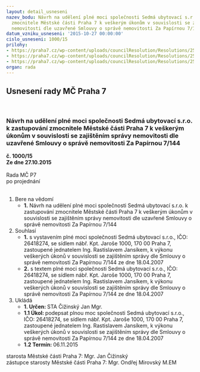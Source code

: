 ```yaml
---
layout: detail_usneseni
nazev_bodu: Návrh na udělení plné moci společnosti Sedmá ubytovací s.r.o. k zastupování
  zmocnitele Městské části Praha 7 k veškerým úkonům v souvislosti se zajištěním správy
  nemovitosti dle uzavřené Smlouvy o správě nemovitosti Za Papírnou 7/144
datum_vzniku_usneseni: '2015-10-27 00:00:00'
cislo_usneseni: 1000/15
prilohy:
- https://praha7.cz/wp-content/uploads/councilResolution/Resolutions/25849/69-15-priloha_01_pmpapirna.doc
- https://praha7.cz/wp-content/uploads/councilResolution/Resolutions/25849/69-15-priloha_02_pmpapirna.pdf
- https://praha7.cz/wp-content/uploads/councilResolution/Resolutions/25849/69-15-priloha_03_pmpapirna.doc
organ: rada
---
```

<div id="ucUsn_pList" class="usn">
	<span><h2>Usnesení rady MČ Praha 7 </h2>
<br></span><div class="standBody">
<span><h3>Návrh na udělení plné moci společnosti Sedmá ubytovací s.r.o. k zastupování zmocnitele Městské části Praha 7 k veškerým úkonům v souvislosti se zajištěním správy nemovitosti dle uzavřené Smlouvy o správě nemovitosti Za Papírnou 7/144</h3></span><div class="center">
		<strong>č. 1000/15</strong><br>
	</div>
<div class="center">
		<strong>Ze dne 27.10.2015</strong><br><br>
	</div>Rada MČ P7<br> po projednání<br><br><ol>
<li>Bere na vědomí<ul><li>
<strong>1.</strong> Návrh na udělení plné moci společnosti Sedmá ubytovací s.r.o. k zastupování zmocnitele Městské části Praha 7 k veškerým úkonům v souvislosti se zajištěním správy nemovitosti dle uzavřené Smlouvy o správě nemovitosti  Za Papírnou 7/144</li></ul>
</li>
<li>Souhlasí<ul>
<li>
<strong>1.</strong> s vystavením plné moci společnosti Sedmá ubytovací s.r.o., IČO: 26418274,  se sídlem nábř. Kpt. Jaroše 1000, 170 00  Praha 7, zastoupené jednatelem  Ing. Rastislavem Jansíkem, k výkonu veškerých úkonů v souvislosti se zajištěním správy dle Smlouvy o správě nemovitosti Za Papírnou 7/144 ze dne 18.04.2007</li>
<li>
<strong>2.</strong> s textem plné moci společnosti Sedmá ubytovací s.r.o., IČO: 26418274, se sídlem nábř. Kpt. Jaroše 1000, 170 00  Praha 7, zastoupené jednatelem Ing. Rastislavem Jansíkem, k výkonu veškerých úkonů v souvislosti se zajištěním správy dle Smlouvy o správě nemovitosti Za Papírnou 7/144 ze dne 18.04.2007          </li>
</ul>
</li>
<li>Ukládá<ul>
<li>
<strong>1. Určen: </strong>STA Čižinský Jan Mgr.</li>
<li>
<strong>1.1 Úkol: </strong>podepsat plnou moc společnosti Sedmá ubytovací s.r.o., IČO: 26418274,  se sídlem nábř. Kpt. Jaroše 1000, 170 00  Praha 7, zastoupené jednatelem Ing. Rastislavem Jansíkem, k výkonu veškerých úkonů v souvislosti se zajištěním správy dle Smlouvy o správě nemovitosti Za Papírnou 7/144  ze dne 18.04.2007</li>
<li>
<strong>1.2 Termín: </strong>06.11.2015</li>
</ul>
</li>
</ol>starosta Městské části Praha 7: Mgr. Jan Čižinský<br>zástupce starosty Městské části Praha 7: Mgr. Ondřej Mirovský M.EM 
</div>
</div>